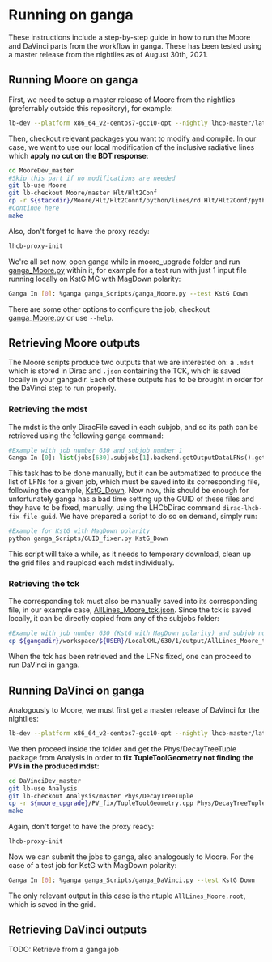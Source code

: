 # Running on ganga

These instructions include a step-by-step guide in how to run the Moore and DaVinci parts from the workflow in ganga. These has been tested using a master release from the nightlies as of August 30th, 2021.

## Running Moore on ganga

First, we need to setup a master release of Moore from the nightlies (preferrably outside this repository), for example:

```sh
lb-dev --platform x86_64_v2-centos7-gcc10-opt --nightly lhcb-master/latest Moore/master
```

Then, checkout relevant packages you want to modify and compile. In our case, we want to use our local modification of the inclusive radiative lines which **apply no cut on the BDT response**:

```sh
cd MooreDev_master
#Skip this part if no modifications are needed
git lb-use Moore
git lb-checkout Moore/master Hlt/Hlt2Conf
cp -r ${stackdir}/Moore/Hlt/Hlt2Connf/python/lines/rd Hlt/Hlt2Conf/python/Hlt2Conf/lines
#Continue here
make
```

Also, don't forget to have the proxy ready:

```sh
lhcb-proxy-init
```

We're all set now, open ganga while in moore_upgrade folder and run [ganga_Moore.py](ganga_Moore.py) within it, for example for a test run with just 1 input file running locally on KstG MC with MagDown polarity:

```sh
Ganga In [0]: %ganga ganga_Scripts/ganga_Moore.py --test KstG Down
```

There are some other options to configure the job, checkout [ganga_Moore.py](ganga_Moore.py) or use `--help`.

## Retrieving Moore outputs

The Moore scripts produce two outputs that we are interested on: a `.mdst` which is stored in Dirac and `.json` containing the TCK, which is saved locally in your gangadir. Each of these outputs has to be brought in order for the DaVinci step to run properly.

### Retrieving the mdst

The mdst is the only DiracFile saved in each subjob, and so its path can be retrieved using the following ganga command:

```python
#Example with job number 630 and subjob number 1
Ganga In [0]: list(jobs[630].subjobs[1].backend.getOutputDataLFNs().getReplicas().keys())[0]
```

This task has to be done manually, but it can be automatized to produce the list of LFNs for a given job, which must be saved into its corresponding file, following the example, [KstG_Down](ganga_Moore_LFNs/KstG_Down). Now now, this should be enough for unfortunately ganga has a bad time setting up the GUID of these files and they have to be fixed, manually, using the LHCbDirac command `dirac-lhcb-fix-file-guid`. We have prepared a script to do so on demand, simply run:

```sh
#Example for KstG with MagDown polarity
python ganga_Scripts/GUID_fixer.py KstG_Down
```

This script will take a while, as it needs to temporary download, clean up the grid files and reupload each mdst individually.

### Retrieving the tck

The corresponding tck must also be manually saved into its corresponding file, in our example case, [AllLines_Moore_tck.json](ganga_tcks/KstG_Down/AllLines_Moore_tck.json). Since the tck is saved locally, it can be directly copied from any of the subjobs folder:

```sh
#Example with job number 630 (KstG with MagDown polarity) and subjob number 1
cp ${gangadir}/workspace/${USER}/LocalXML/630/1/output/AllLines_Moore_tck.json ganga_Scripts/ganga_tcks/KstG_Down/AllLines_Moore_tck.json
```

When the tck has been retrieved and the LFNs fixed, one can proceed to run DaVinci in ganga.

## Running DaVinci on ganga

Analogously to Moore, we must first get a master release of DaVinci for the nightlies:

```sh
lb-dev --platform x86_64_v2-centos7-gcc10-opt --nightly lhcb-master/latest DaVinci/master
```

We then proceed inside the folder and get the Phys/DecayTreeTuple package from Analysis in order to **fix TupleToolGeometry not finding the PVs in the produced mdst**:

```sh
cd DaVinciDev_master
git lb-use Analysis
git lb-checkout Analysis/master Phys/DecayTreeTuple
cp -r ${moore_upgrade}/PV_fix/TupleToolGeometry.cpp Phys/DecayTreeTuple/src
make
```

Again, don't forget to have the proxy ready:

```sh
lhcb-proxy-init
```

Now we can submit the jobs to ganga, also analogously to Moore. For the case of a test job for KstG with MagDown polarity:

```sh
Ganga In [0]: %ganga ganga_Scripts/ganga_DaVinci.py --test KstG Down
```

The only relevant output in this case is the ntuple `AllLines_Moore.root`, which is saved in the grid.

## Retrieving DaVinci outputs

TODO: Retrieve from a ganga job
